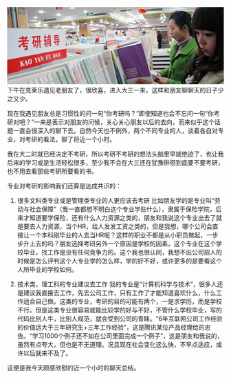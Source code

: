 <img src="/blog/images/kaoyan.jpg"/>
下午在克莱乐遇见老朋友了，很欣喜，进入大三一来，这样和朋友聊聊天的日子少之又少。

现在我遇见朋友总是习惯性的问一句“你考研吗？”即使知道也会不忘问一句“你考研对吧？”一来是表示对朋友的问候，关心关心朋友以后的去向，而来似乎这个话题一直会很深入的聊下去。自然今天也不例外，两个不同专业的人，谈着各自对专业，对考研的看法，聊了将近一个小时。

我在大二时就已经决定不考研，所以考研不考研的想法头脑里早就绝迹了，也让我后来的学习或是生活轻松很多，至少我不会在大三还在犹豫徘徊到底要不要考研，也不用去看那些考研所要看的书。

专业对考研的影响我们还算是达成共识的：

1. 很多文科类专业或是管理类专业的人更应该去考研
比如朋友学的是专业叫“劳动与社会保障”（我一直都想不明白这个专业学些什么），隶属于保险学院，后来才知道要学保险，还有什么人力资源之类的，朋友和我说这个专业出去了就是要去人力资源，当个HR，给人发发工资之类的，但是我想，哪个公司会直接让一个本科刚毕业的人去当HR呢？这样的职业不都是从小职员做起，一步步升上去的吗？朋友选择考研另外一个原因是学校的因素，这个专业在这个学校毕业，找工作是没有任何竞争力的。这个我也很认同，我想不出公司招人的时候是怎么评判这个人专业学的怎么样，学的好不好，或许更多的是要看这个人所毕业的学校如何。

2. 技术类，理工科的专业建议去工作
我的专业是“计算机科学与技术”，很多人还是建议我直接去工作，先去公司工作，只有工作了才能知道喜欢什么，什么工作适合自己做。这类的专业，考研的目的可能有两个，一是求学历，而是学校不行。但是这类专业很容易就能比较学的好与不好，不管什么学校毕业，写的代码比别人牛，比别人规范，就会受到公司的青睐。“6年互联网公司工作经验的价值远大于三年研究生+三年工作经验”，这是腾讯某位产品经理给的忠告。“学习1000个例子还不如在公司里面完成一个例子”，这是朋友和我说的，虽然有点夸大，但也是不无道理。况且现在社会变化这么快，不早点适应，或许以后就来不及了。

这便是我今天颇感欣慰的近一个小时的聊天总结。